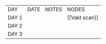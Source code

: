 |   |   |   |   |
|---|---|---|---|
|DAY|DATE|NOTES|NODES|
|DAY 1|||[[Vakt scan]]|
|DAY 2||||
|DAY 3||||
